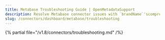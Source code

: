 ```yaml
---
title: Metabase Troubleshooting Guide | OpenMetadataSupport
description: Resolve Metabase connector issues with `brandName`'scomprehensive troubleshooting guide. Fix common errors, configuration problems, and data sync issues.
slug: /connectors/dashboard/metabase/troubleshooting
---
```


{% partial file="/v1.8/connectors/troubleshooting.md" /%}
